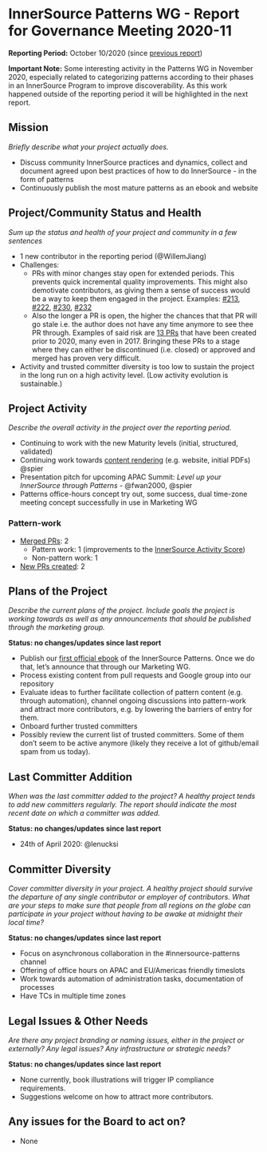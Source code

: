 # InnerSource Patterns WG - Report for Governance Meeting 2020-11

**Reporting Period:** October 10/2020 (since [previous report](2020-10.md))

**Important Note:** Some interesting activity in the Patterns WG in November 2020, especially related to categorizing patterns according to their phases in an InnerSource Program to improve discoverability. As this work happened outside of the reporting period it will be highlighted in the next report.

## Mission

*Briefly describe what your project actually does.*

- Discuss community InnerSource practices and dynamics, collect and document agreed upon best practices of how to do InnerSource - in the form of patterns
- Continuously publish the most mature patterns as an ebook and website

## Project/Community Status and Health

*Sum up the status and health of your project and community in a few sentences*

- 1 new contributor in the reporting period (@WillemJiang)
- Challenges:
	- PRs with minor changes stay open for extended periods. This prevents quick incremental quality improvements. This might also demotivate contributors, as giving them a sense of success would be a way to keep them engaged in the project. Examples: [#213](https://github.com/InnerSourceCommons/InnerSourcePatterns/pull/213), [#222](https://github.com/InnerSourceCommons/InnerSourcePatterns/pull/222), [#230](https://github.com/InnerSourceCommons/InnerSourcePatterns/pull/230), [#232](https://github.com/InnerSourceCommons/InnerSourcePatterns/pull/232) 
	- Also the longer a PR is open, the higher the chances that that PR will go stale i.e. the author does not have any time anymore to see thee PR through. Examples of said risk are [13 PRs](https://github.com/InnerSourceCommons/InnerSourcePatterns/pulls?q=is%3Apr+is%3Aopen+created%3A%3C2020) that have been created prior to 2020, many even in 2017. Bringing these PRs to a stage where they can either be discontinued (i.e. closed) or approved and merged has proven very difficult.
- Activity and trusted committer diversity is too low to sustain the project in the long run on a high activity level. (Low activity evolution is sustainable.)

## Project Activity

*Describe the overall activity in the project over the reporting period.*

- Continuing to work with the new Maturity levels (initial, structured, validated)
- Continuing work towards [content rendering](https://innersourcecommons.gitbook.io/innersource-patterns/v/book/) (e.g. website, initial PDFs) @spier
- Presentation pitch for upcoming APAC Summit: *Level up your InnerSource through Patterns* - @fwan2000, @spier
- Patterns office-hours concept try out, some success, dual time-zone meeting concept successfully in use in Marketing WG

### Pattern-work

* [Merged PRs](https://github.com/InnerSourceCommons/InnerSourcePatterns/pulls?q=is%3Apr+closed%3A2020-10-01..2020-10-31+is%3Amerged): 2
	* Pattern work: 1 (improvements to the [InnerSource Activity Score](https://github.com/InnerSourceCommons/InnerSourcePatterns/blob/master/patterns/2-structured/repository-activity-score.md))
	* Non-pattern work: 1
* [New PRs created](https://github.com/InnerSourceCommons/InnerSourcePatterns/pulls?q=is%3Apr+created%3A2020-10-01..2020-10-31): 2

## Plans of the Project

*Describe the current plans of the project. Include goals the project is working towards as well as any announcements that should be published through the marketing group.*

**Status: no changes/updates since last report**

- Publish our [first official ebook](https://innersourcecommons.gitbook.io/innersource-patterns/v/book/) of the InnerSource Patterns. Once we do that, let’s announce that through our Marketing WG.
- Process existing content from pull requests and Google group into our repository
- Evaluate ideas to further facilitate collection of pattern content (e.g. through automation), channel ongoing discussions into pattern-work and attract more contributors, e.g. by lowering the barriers of entry for them.
- Onboard further trusted committers
- Possibly review the current list of trusted committers. Some of them don’t seem to be active anymore (likely they receive a lot of github/email spam from us today).

## Last Committer Addition

*When was the last committer added to the project? A healthy project tends to add new committers regularly. The report should indicate the most recent date on which a committer was added.*

**Status: no changes/updates since last report**

- 24th of April 2020: @lenucksi

## Committer Diversity

*Cover committer diversity in your project. A healthy project should survive the departure of any single contributor or employer of contributors. What are your steps to make sure that people from all regions on the globe can participate in your project without having to be awake at midnight their local time?*

**Status: no changes/updates since last report**

- Focus on asynchronous collaboration in the #innersource-patterns channel
- Offering of office hours on APAC and EU/Americas friendly timeslots
- Work towards automation of administration tasks, documentation of processes
- Have TCs in multiple time zones

## Legal Issues & Other Needs

*Are there any project branding or naming issues, either in the project or externally? Any legal issues? Any infrastructure or strategic needs?*

**Status: no changes/updates since last report**

- None currently, book illustrations will trigger IP compliance requirements.
- Suggestions welcome on how to attract more contributors.

## Any issues for the Board to act on?

- None
